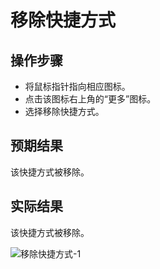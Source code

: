 # 移除快捷方式

## 操作步骤

- 将鼠标指针指向相应图标。
- 点击该图标右上角的“更多”图标。
- 选择移除快捷方式。

## 预期结果

该快捷方式被移除。

## 实际结果

该快捷方式被移除。

![移除快捷方式-1](../img/移除快捷方式-1.png)